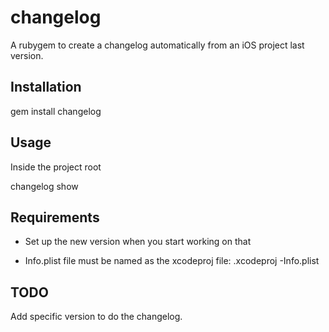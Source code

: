 changelog
=========

A rubygem to create a changelog automatically from an iOS project last version. 

## Installation

  gem install changelog
  
## Usage

Inside the project root
  
  changelog show
  
## Requirements

  * Set up the new version when you start working on that
  
  * Info.plist file must be named as the xcodeproj file:
    <nameOfTheProject>.xcodeproj
    <nameOfTheProject>-Info.plist

  
## TODO 

  Add specific version to do the changelog.
